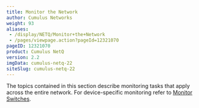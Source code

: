 ```yaml
---
title: Monitor the Network
author: Cumulus Networks
weight: 93
aliases:
 - /display/NETQ/Monitor+the+Network
 - /pages/viewpage.action?pageId=12321070
pageID: 12321070
product: Cumulus NetQ
version: 2.2
imgData: cumulus-netq-22
siteSlug: cumulus-netq-22
---
```

The topics contained in this section describe monitoring tasks that
apply across the entire network. For device-specific monitoring refer to
[Monitor
Switches](/cumulus-netq/Cumulus-NetQ-UI-User-Guide/Monitor-Devices).

